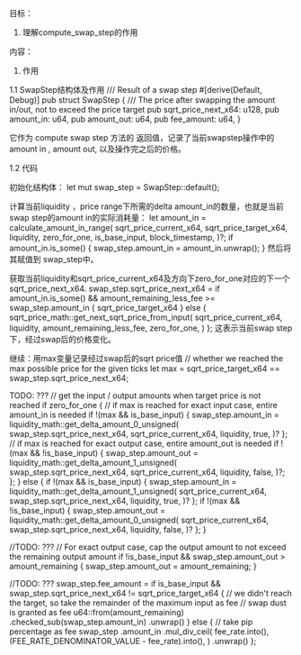 目标：
1. 理解compute_swap_step的作用


内容：
1. 作用

1.1 SwapStep结构体及作用
/// Result of a swap step
#[derive(Default, Debug)]
pub struct SwapStep {
    /// The price after swapping the amount in/out, not to exceed the price target
    pub sqrt_price_next_x64: u128,
    pub amount_in: u64,
    pub amount_out: u64,
    pub fee_amount: u64,
}

它作为 compute swap step 方法的 返回值，记录了当前swapstep操作中的 amount in , amount out, 以及操作完之后的价格。

1.2 代码

初始化结构体：
    let mut swap_step = SwapStep::default();

计算当前liquidity ，price range下所需的delta amount_in的数量，也就是当前swap step的amount in的实际消耗量：
  let amount_in = calculate_amount_in_range(
            sqrt_price_current_x64,
            sqrt_price_target_x64,
            liquidity,
            zero_for_one,
            is_base_input,
            block_timestamp,
        )?;
    if amount_in.is_some() {
            swap_step.amount_in = amount_in.unwrap();
        }
然后将其赋值到 swap_step中。

获取当前liquidity和sqrt_price_current_x64及方向下zero_for_one对应的下一个 sqrt_price_next_x64. 
swap_step.sqrt_price_next_x64 =
            if amount_in.is_some() && amount_remaining_less_fee >= swap_step.amount_in {
                sqrt_price_target_x64
            } else {
                sqrt_price_math::get_next_sqrt_price_from_input(
                    sqrt_price_current_x64,
                    liquidity,
                    amount_remaining_less_fee,
                    zero_for_one,
                )
            };
这表示当前swap step下，经过swap后的价格变化。


继续：用max变量记录经过swap后的sqrt price值
    // whether we reached the max possible price for the given ticks
    let max = sqrt_price_target_x64 == swap_step.sqrt_price_next_x64;

TODO: ???
    // get the input / output amounts when target price is not reached
    if zero_for_one {
        // if max is reached for exact input case, entire amount_in is needed
        if !(max && is_base_input) {
            swap_step.amount_in = liquidity_math::get_delta_amount_0_unsigned(
                swap_step.sqrt_price_next_x64,
                sqrt_price_current_x64,
                liquidity,
                true,
            )?
        };
        // if max is reached for exact output case, entire amount_out is needed
        if !(max && !is_base_input) {
            swap_step.amount_out = liquidity_math::get_delta_amount_1_unsigned(
                swap_step.sqrt_price_next_x64,
                sqrt_price_current_x64,
                liquidity,
                false,
            )?;
        };
    } else {
        if !(max && is_base_input) {
            swap_step.amount_in = liquidity_math::get_delta_amount_1_unsigned(
                sqrt_price_current_x64,
                swap_step.sqrt_price_next_x64,
                liquidity,
                true,
            )?
        };
        if !(max && !is_base_input) {
            swap_step.amount_out = liquidity_math::get_delta_amount_0_unsigned(
                sqrt_price_current_x64,
                swap_step.sqrt_price_next_x64,
                liquidity,
                false,
            )?
        };
    }


//TODO: ???
    // For exact output case, cap the output amount to not exceed the remaining output amount
    if !is_base_input && swap_step.amount_out > amount_remaining {
        swap_step.amount_out = amount_remaining;
    }

//TODO: ???
    swap_step.fee_amount =
        if is_base_input && swap_step.sqrt_price_next_x64 != sqrt_price_target_x64 {
            // we didn't reach the target, so take the remainder of the maximum input as fee
            // swap dust is granted as fee
            u64::from(amount_remaining)
                .checked_sub(swap_step.amount_in)
                .unwrap()
        } else {
            // take pip percentage as fee
            swap_step
                .amount_in
                .mul_div_ceil(
                    fee_rate.into(),
                    (FEE_RATE_DENOMINATOR_VALUE - fee_rate).into(),
                )
                .unwrap()
        };